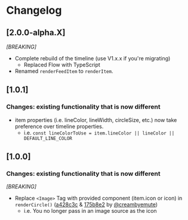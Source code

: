 <!-- @format -->

# Changelog

## [2.0.0-alpha.X]

_[BREAKING]_

- Complete rebuild of the timeline (use V1.x.x if you're migrating)
  - Replaced Flow with TypeScript
- Renamed `renderFeedItem` to `renderItem`.

## [1.0.1]

### Changes: existing functionality that is now different

- item properties (i.e. lineColor, lineWidth, circleSize, etc.) now take preference over timeline properties.
  - i.e. `const lineColorToUse = item.lineColor || lineColor || DEFAULT_LINE_COLOR`

## [1.0.0]

### Changes: existing functionality that is now different

_[BREAKING]_

- Replace `<Image>` Tag with provided component (item.icon or icon) in `renderCircle()` ([a428c3c](https://github.com/Johan-dutoit/react-native-timeline-feed/commit/a428c3c) & [175b8e2](https://github.com/Johan-dutoit/react-native-timeline-feed/commit/175b8e2) by [@creambyemute](https://github.com/creambyemute))
  - i.e. You no longer pass in an image source as the icon
